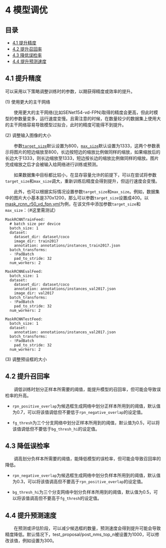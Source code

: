 # 4 模型调优

## 目录
* [4.1 提升精度](#41-提升精度)
* [4.2 提升召回率](#42-提升召回率)
* [4.3 降低误检率](#43-降低误检率)
* [4.4 提升预测速度](#44-提升预测速度)

## 4.1 提升精度

可以采用以下策略调整训练时的参数，以期获得精度或效率的提升。

(1) 使用更大的主干网络

&emsp;&emsp;使用更大的主干网络(比如SENet154-vd-FPN)取得的精度会更高，但此时模型的参数量变多，运行速度变慢。且需注意的时候，在数量较少的数据集上使用大的主干网络容易导致模型过拟合，此时的精度可能得不到提升。

(2) 调整输入图像的大小

&emsp;&emsp;参数[`target_size`](https://github.com/PaddlePaddle/models/blob/e0f58e800069da7fdb70e2113b6383683d82bd43/PaddleCV/PaddleDetection/ppdet/data/data_feed.py#L554)默认设置为800，[`max_size`](https://github.com/PaddlePaddle/models/blob/e0f58e800069da7fdb70e2113b6383683d82bd43/PaddleCV/PaddleDetection/ppdet/data/data_feed.py#L555)默认设置为1333，这两个参数表示将图片的短边缩放至800，长边按短边的缩放比例做同样的缩放，如果缩放后的长边大于1333，则长边缩放至1333，短边按长边的缩放比例做同样的缩放。图片完成缩放之后才会被输入给网络进行训练或预测。

&emsp;&emsp;如果数据集中目标都比较小，在显存容量允许的前提下，可以在尝试将参数`target_size`和`max_size`调大，重新训练后精度会得到提升，但运行速度会变慢。

&emsp;&emsp;此外，也可以根据实际情况设置参数`target_size`和`max_size`。例如，数据集中的图片大小基本是370x1200，那么可以参数`target_size`设置成400。以[mask_rcnn_r50_vd_fpn.yml]()为例，在该文件中添加参数`target_size`和`max_size`：（#这里需测试）
```
MaskRCNNTrainFeed:
  # batch size per device
  batch_size: 1
  dataset:
    dataset_dir: dataset/coco
    image_dir: train2017
    annotation: annotations/instances_train2017.json
  batch_transforms:
  - !PadBatch
    pad_to_stride: 32
  num_workers: 2

MaskRCNNEvalFeed:
  batch_size: 1
  dataset:
    dataset_dir: dataset/coco
    annotation: annotations/instances_val2017.json
    image_dir: val2017
  batch_transforms:
  - !PadBatch
    pad_to_stride: 32
  num_workers: 2

MaskRCNNTestFeed:
  batch_size: 1
  dataset:
    annotation: annotations/instances_val2017.json
  batch_transforms:
  - !PadBatch
    pad_to_stride: 32
  num_workers: 2
```
(3) 调整预设框的大小

## 4.2 提升召回率

&emsp;&emsp;调低训练时划分正样本所需要的阈值，能提升模型的召回率，但可能会导致误检率的升高。
* `rpn_positive_overlap`为候选框生成网络中划分正样本所用到的阈值，默认值为0.7，可以将该值调低但不要低于`rpn_negative_overlap`的设定值。

* `fg_thresh`为三个分支网络中划分正样本所用到的阈值，默认值为0.5，可以将该值调低但不要低于`bg_thresh_hi`的设定值。

## 4.3 降低误检率

&emsp;&emsp;调高划分负样本所需要的阈值，能降低模型的误检率，但可能会导致召回率的降低。

* `rpn_negative_overlap`为候选框生成网络中划分负样本所用到的阈值，默认值为0.3，可以将该值调高但不要高于`rpn_positive_overlap`的设定值。

* `bg_thresh_hi`为三个分支网络中划分负样本所用到的阈值，默认值为0.5，可以将该值调高但不要高于`fg_thresh`的设定值。


## 4.4 提升预测速度

&emsp;&emsp;在预测或评估阶段，可以减少候选框的数量，预测速度会得到提升可能会导致精度降低。默认情况下，test_proposal/post_nms_top_n被设置为1000，可以修改该值，例如设置为300。
